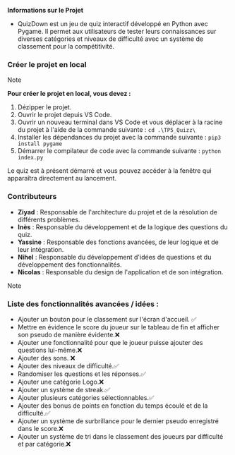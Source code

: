 **Informations sur le Projet**
- QuizDown est un jeu de quiz interactif développé en Python avec Pygame. Il permet aux utilisateurs de tester leurs connaissances sur diverses catégories et niveaux de difficulté avec un système de classement pour la compétitivité.

### Créer le projet en local
> [!NOTE]
> **Pour créer le projet en local, vous devez :**
> 1. Dézipper le projet.
> 2. Ouvrir le projet depuis VS Code.
> 3. Ouvrir un nouveau terminal dans VS Code et vous déplacer à la racine du projet à l'aide de la commande suivante : `cd .\TP5_Quizz\`
> 4. Installer les dépendances du projet avec la commande suivante : `pip3 install pygame`
> 5. Démarrer le compilateur de code avec la commande suivante : `python index.py`

Le quiz est à présent démarré et vous pouvez accéder à la fenêtre qui apparaîtra directement au lancement.

### Contributeurs

- **Ziyad** : Responsable de l'architecture du projet et de la résolution de différents problèmes.
- **Inès** : Responsable du développement et de la logique des questions du quiz.
- **Yassine** : Responsable des fonctions avancées, de leur logique et de leur intégration.
- **Nihel** : Responsable du développement d'idées de questions et du développement des fonctionnalités.
- **Nicolas** : Responsable du design de l'application et de son intégration.

> [!NOTE]
> ### Liste des fonctionnalités avancées / idées :
> - Ajouter un bouton pour le classement sur l'écran d'accueil. ✅
> - Mettre en évidence le score du joueur sur le tableau de fin et afficher son pseudo de manière évidente.❌
> - Ajouter une fonctionnalité pour que le joueur puisse ajouter des questions lui-même.❌
> - Ajouter des sons. ❌
> - Ajouter des niveaux de difficulté.✅
> - Randomiser les questions et les réponses.✅
> - Ajouter une catégorie Logo.❌
> - Ajouter un système de streak.✅
> - Ajouter plusieurs catégories sélectionnables.✅
> - Ajouter des bonus de points en fonction du temps écoulé et de la difficulté.✅
> - Ajouter un système de surbrillance pour le dernier pseudo enregistré dans le score.❌
> - Ajouter un système de tri dans le classement des joueurs par difficulté et par catégorie.❌
